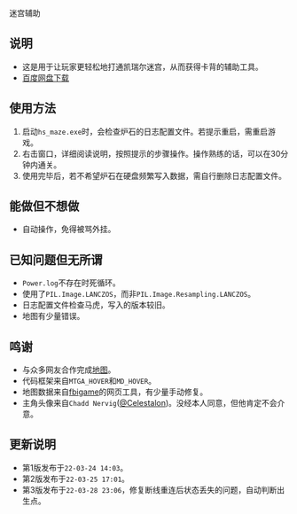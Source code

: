 迷宫辅助
## 说明
* 这是用于让玩家更轻松地打通凯瑞尔迷宫，从而获得卡背的辅助工具。
* [百度网盘下载](链接：https://pan.baidu.com/s/1ff__bchLlMCYGFNYkj40OA?pwd=ydyd)
## 使用方法
1. 启动`hs_maze.exe`时，会检查炉石的日志配置文件。若提示重启，需重启游戏。
2. 右击窗口，详细阅读说明，按照提示的步骤操作。操作熟练的话，可以在30分钟内通关。
3. 使用完毕后，若不希望炉石在硬盘频繁写入数据，需自行删除日志配置文件。
## 能做但不想做
* 自动操作，免得被骂外挂。
## 已知问题但无所谓
* `Power.log`不存在时死循环。
* 使用了`PIL.Image.LANCZOS`，而非`PIL.Image.Resampling.LANCZOS`。
* 日志配置文件检查马虎，写入的版本较旧。
* 地图有少量错误。
## 鸣谢
* 与众多网友合作完成[地图](https://docs.qq.com/sheet/DUmFwSHlIRkl2WmVi?tab=5lfc46&u=231097e1ebb942d1be4a8b0f721b9803 )。
* 代码框架来自`MTGA_HOVER`和`MD_HOVER`。
* 地图数据来自[fbigame](https://hs.fbigame.com)的网页工具，有少量手动修复。
* 主角头像来自`Chadd Nervig`([@Celestalon](https://twitter.com/Celestalon ))。没经本人同意，但他肯定不会介意。
## 更新说明
* 第1版发布于`22-03-24 14:03`。
* 第2版发布于`22-03-25 17:01`。
* 第3版发布于`22-03-28 23:06`，修复断线重连后状态丢失的问题，自动判断出生点。